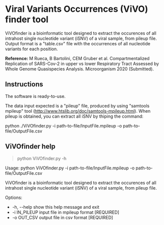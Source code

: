 # Viral Variants Occurrences (ViVO) finder tool
ViVOfinder is a bioinformatic tool designed to extract the occurences of all intrahost single nucleotide variant (iSNV) of a viral sample, from pileup file.
Output format is a "table.csv" file with the occurrences of all nucleotide variants for each position.


**Reference:** M Rueca, B Bartolini, CEM Gruber et al. Compartmentalized Replication of SARS-Cov-2 in upper vs lower Respiratory Tract Assessed by Whole Genome Quasispecies Analysis. Microorganism 2020 (Submitted).


## Instructions
The software is ready-to-use.

The data input expected is a "pileup" file, produced by using "samtools mpileup" tool (http://www.htslib.org/doc/samtools-mpileup.html).
When pileup is obtained, you can extract all iSNV by thiping the command:

python ./ViVOfinder.py -i path-to-file/InputFile.mpileup -o path-to-file/OutputFile.csv

## ViVOfinder help
>python ViVOfinder.py -h

Usage: python ViVOfinder.py -i path-to-file/InputFile.mpileup -o path-to-file/OutputFile.csv

ViVOfinder is a bioinformatic tool designed to extract the occurences of all
intrahost single nucleotide variant (iSNV) of a viral sample, from pileup
file.

Options:
-  -h, --help    show this help message and exit
-  -i IN_PILEUP  input file in mpileup format [REQUIRED]
-  -o OUT_CSV    output file in csv format [REQUIRED]


